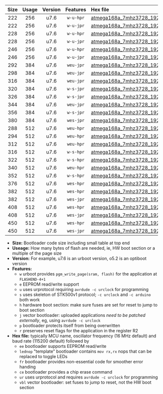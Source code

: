 |Size|Usage|Version|Features|Hex file|
|:-:|:-:|:-:|:-:|:--|
|222|256|u7.6|`w-u-hpr`|[atmega168a_7mhz3728_19200bps_ur.hex](https://raw.githubusercontent.com/stefanrueger/urboot/main//atmega168a_7mhz3728_19200bps_ur.hex)|
|222|256|u7.6|`w-u-jpr`|[atmega168a_7mhz3728_19200bps_ur_vbl.hex](https://raw.githubusercontent.com/stefanrueger/urboot/main//atmega168a_7mhz3728_19200bps_ur_vbl.hex)|
|228|256|u7.6|`w-u-hpr`|[atmega168a_7mhz3728_19200bps_lednop_ur.hex](https://raw.githubusercontent.com/stefanrueger/urboot/main//atmega168a_7mhz3728_19200bps_lednop_ur.hex)|
|228|256|u7.6|`w-u-jpr`|[atmega168a_7mhz3728_19200bps_lednop_ur_vbl.hex](https://raw.githubusercontent.com/stefanrueger/urboot/main//atmega168a_7mhz3728_19200bps_lednop_ur_vbl.hex)|
|246|256|u7.6|`w-u-hpr`|[atmega168a_7mhz3728_19200bps_lednop_fr_ur.hex](https://raw.githubusercontent.com/stefanrueger/urboot/main//atmega168a_7mhz3728_19200bps_lednop_fr_ur.hex)|
|246|256|u7.6|`w-u-jpr`|[atmega168a_7mhz3728_19200bps_lednop_fr_ur_vbl.hex](https://raw.githubusercontent.com/stefanrueger/urboot/main//atmega168a_7mhz3728_19200bps_lednop_fr_ur_vbl.hex)|
|292|384|u7.6|`weu-jpr`|[atmega168a_7mhz3728_19200bps_ee_ur_vbl.hex](https://raw.githubusercontent.com/stefanrueger/urboot/main//atmega168a_7mhz3728_19200bps_ee_ur_vbl.hex)|
|298|384|u7.6|`weu-jpr`|[atmega168a_7mhz3728_19200bps_ee_lednop_ur_vbl.hex](https://raw.githubusercontent.com/stefanrueger/urboot/main//atmega168a_7mhz3728_19200bps_ee_lednop_ur_vbl.hex)|
|316|384|u7.6|`weu-jpr`|[atmega168a_7mhz3728_19200bps_ee_lednop_fr_ur_vbl.hex](https://raw.githubusercontent.com/stefanrueger/urboot/main//atmega168a_7mhz3728_19200bps_ee_lednop_fr_ur_vbl.hex)|
|320|384|u7.6|`w-s-jpr`|[atmega168a_7mhz3728_19200bps_vbl.hex](https://raw.githubusercontent.com/stefanrueger/urboot/main//atmega168a_7mhz3728_19200bps_vbl.hex)|
|326|384|u7.6|`w-s-jpr`|[atmega168a_7mhz3728_19200bps_lednop_vbl.hex](https://raw.githubusercontent.com/stefanrueger/urboot/main//atmega168a_7mhz3728_19200bps_lednop_vbl.hex)|
|344|384|u7.6|`weu-jpr`|[atmega168a_7mhz3728_19200bps_ee_lednop_fr_ce_ur_vbl.hex](https://raw.githubusercontent.com/stefanrueger/urboot/main//atmega168a_7mhz3728_19200bps_ee_lednop_fr_ce_ur_vbl.hex)|
|356|384|u7.6|`w-s-jpr`|[atmega168a_7mhz3728_19200bps_lednop_fr_vbl.hex](https://raw.githubusercontent.com/stefanrueger/urboot/main//atmega168a_7mhz3728_19200bps_lednop_fr_vbl.hex)|
|380|384|u7.6|`wes-jpr`|[atmega168a_7mhz3728_19200bps_ee_vbl.hex](https://raw.githubusercontent.com/stefanrueger/urboot/main//atmega168a_7mhz3728_19200bps_ee_vbl.hex)|
|288|512|u7.6|`weu-hpr`|[atmega168a_7mhz3728_19200bps_ee_ur.hex](https://raw.githubusercontent.com/stefanrueger/urboot/main//atmega168a_7mhz3728_19200bps_ee_ur.hex)|
|294|512|u7.6|`weu-hpr`|[atmega168a_7mhz3728_19200bps_ee_lednop_ur.hex](https://raw.githubusercontent.com/stefanrueger/urboot/main//atmega168a_7mhz3728_19200bps_ee_lednop_ur.hex)|
|312|512|u7.6|`weu-hpr`|[atmega168a_7mhz3728_19200bps_ee_lednop_fr_ur.hex](https://raw.githubusercontent.com/stefanrueger/urboot/main//atmega168a_7mhz3728_19200bps_ee_lednop_fr_ur.hex)|
|316|512|u7.6|`w-s-hpr`|[atmega168a_7mhz3728_19200bps.hex](https://raw.githubusercontent.com/stefanrueger/urboot/main//atmega168a_7mhz3728_19200bps.hex)|
|322|512|u7.6|`w-s-hpr`|[atmega168a_7mhz3728_19200bps_lednop.hex](https://raw.githubusercontent.com/stefanrueger/urboot/main//atmega168a_7mhz3728_19200bps_lednop.hex)|
|340|512|u7.6|`weu-hpr`|[atmega168a_7mhz3728_19200bps_ee_lednop_fr_ce_ur.hex](https://raw.githubusercontent.com/stefanrueger/urboot/main//atmega168a_7mhz3728_19200bps_ee_lednop_fr_ce_ur.hex)|
|352|512|u7.6|`w-s-hpr`|[atmega168a_7mhz3728_19200bps_lednop_fr.hex](https://raw.githubusercontent.com/stefanrueger/urboot/main//atmega168a_7mhz3728_19200bps_lednop_fr.hex)|
|376|512|u7.6|`wes-hpr`|[atmega168a_7mhz3728_19200bps_ee.hex](https://raw.githubusercontent.com/stefanrueger/urboot/main//atmega168a_7mhz3728_19200bps_ee.hex)|
|382|512|u7.6|`wes-hpr`|[atmega168a_7mhz3728_19200bps_ee_lednop.hex](https://raw.githubusercontent.com/stefanrueger/urboot/main//atmega168a_7mhz3728_19200bps_ee_lednop.hex)|
|382|512|u7.6|`wes-jpr`|[atmega168a_7mhz3728_19200bps_ee_lednop_vbl.hex](https://raw.githubusercontent.com/stefanrueger/urboot/main//atmega168a_7mhz3728_19200bps_ee_lednop_vbl.hex)|
|408|512|u7.6|`wes-hpr`|[atmega168a_7mhz3728_19200bps_ee_lednop_fr.hex](https://raw.githubusercontent.com/stefanrueger/urboot/main//atmega168a_7mhz3728_19200bps_ee_lednop_fr.hex)|
|408|512|u7.6|`wes-jpr`|[atmega168a_7mhz3728_19200bps_ee_lednop_fr_vbl.hex](https://raw.githubusercontent.com/stefanrueger/urboot/main//atmega168a_7mhz3728_19200bps_ee_lednop_fr_vbl.hex)|
|450|512|u7.6|`wes-hpr`|[atmega168a_7mhz3728_19200bps_ee_lednop_fr_ce.hex](https://raw.githubusercontent.com/stefanrueger/urboot/main//atmega168a_7mhz3728_19200bps_ee_lednop_fr_ce.hex)|
|450|512|u7.6|`wes-jpr`|[atmega168a_7mhz3728_19200bps_ee_lednop_fr_ce_vbl.hex](https://raw.githubusercontent.com/stefanrueger/urboot/main//atmega168a_7mhz3728_19200bps_ee_lednop_fr_ce_vbl.hex)|

- **Size:** Bootloader code size including small table at top end
- **Useage:** How many bytes of flash are needed, ie, HW boot section or a multiple of the page size
- **Version:** For example, u7.6 is an urboot version, o5.2 is an optiboot version
- **Features:**
  + `w` urboot provides `pgm_write_page(sram, flash)` for the application at `FLASHEND-4+1`
  + `e` EEPROM read/write support
  + `u` uses urprotocol requiring `avrdude -c urclock` for programming
  + `s` uses skeleton of STK500v1 protocol; `-c urclock` and `-c arduino` both work
  + `h` hardware boot section: make sure fuses are set for reset to jump to boot section
  + `j` vector bootloader: uploaded applications *need to be patched externally*, eg, using `avrdude -c urclock`
  + `p` bootloader protects itself from being overwritten
  + `r` preserves reset flags for the application in the register R2
- **Hex file:** typically MCU name, oscillator frequency (16 MHz default) and baud rate (115200 default) followed by
  + `ee` bootloader supports EEPROM read/write
  + `lednop` "template" bootloader contains `mov rx,rx` nops that can be replaced to toggle LEDs
  + `fr` bootloader provides non-essential code for smoother error handing
  + `ce` bootloader provides a chip erase command
  + `ur` uses urprotocol and requires `avrdude -c urclock` for programming
  + `vbl` vector bootloader: set fuses to jump to reset, not the HW boot section
